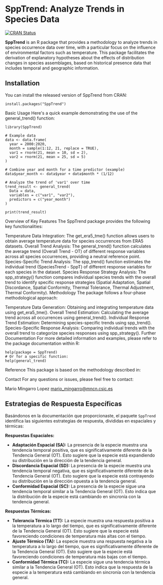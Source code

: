 # SppTrend: Analyze Trends in Species Data

[![CRAN Status](https://www.r-pkg.org/badges/version/SppTrend)](https://cran.r-project.org/package=SppTrend)

**SppTrend** is an R package that provides a methodology to analyze trends in species occurrence data over time, with a particular focus on the influence of environmental factors such as temperature. This package facilitates the derivation of explanatory hypotheses about the effects of distribution changes in species assemblages, based on historical presence data that includes temporal and geographic information.

## Installation

You can install the released version of SppTrend from CRAN:

```{r}
install.packages("SppTrend")
```
Basic Usage
Here's a quick example demonstrating the use of the general_trend() function:
```{r}
library(SppTrend)

# Example data
data <- data.frame(
  year = 2000:2020,
  month = sample(1:12, 21, replace = TRUE),
  var1 = rnorm(21, mean = 10, sd = 2),
  var2 = rnorm(21, mean = 25, sd = 5)
)

# Combine year and month for a time predictor (example)
data$year_month <- data$year + data$month * (1/12)

# Analyze the trend of 'var1' over time
trend_result <- general_trend(
  Data = data,
  variables = c("var1", "var2"),
  predictors = c("year_month")
)

print(trend_result)
```
Overview of Key Features
The SppTrend package provides the following key functionalities:

Temperature Data Integration: The get_era5_tme() function allows users to obtain average temperature data for species occurrences from ERA5 datasets.
Overall Trend Analysis: The general_trend() function calculates the average trend (Overall Trend - OT) of different response variables across all species occurrences, providing a neutral reference point.
Species-Specific Trend Analysis: The spp_trend() function estimates the individual trend (SpeciesTrend - SppT) of different response variables for each species in the dataset.
Species Response Strategy Analysis: The spp_strategy() function compares individual species trends with the overall trend to identify specific response strategies (Spatial Adaptation, Spatial Discordance, Spatial Conformity, Thermal Tolerance, Thermal Adjustment, Thermal Conformity).
Methodology
The package follows a four-phase methodological approach:

Temperature Data Generation: Obtaining and integrating temperature data using get_era5_tme().
Overall Trend Estimation: Calculating the average trend across all occurrences using general_trend().
Individual Response Trend Estimation: Determining species-specific trends using spp_trend().
Species-Specific Response Analysis: Comparing individual trends with the overall trend to categorize species responses using spp_strategy().
Further Documentation
For more detailed information and examples, please refer to the package documentation within R:

```{r}
help(package = SppTrend)
# Or for a specific function:
help(general_trend)
```
Reference
This package is based on the methodology described in:

Contact
For any questions or issues, please feel free to contact:

Mario Mingarro Lopez
mario_mingarro@mncn.csic.es


## Estrategias de Respuesta Específicas

Basándonos en la documentación que proporcionaste, el paquete `SppTrend` identifica las siguientes estrategias de respuesta, divididas en espaciales y térmicas:

**Respuestas Espaciales:**

* **Adaptación Espacial (SA):** La presencia de la especie muestra una tendencia temporal positiva, que es significativamente diferente de la Tendencia General (OT). Esto sugiere que la especie está expandiendo su distribución en la dirección de la tendencia general.
* **Discordancia Espacial (SD):** La presencia de la especie muestra una tendencia temporal negativa, que es significativamente diferente de la Tendencia General (OT). Esto sugiere que la especie está contrayendo su distribución en la dirección opuesta a la tendencia general.
* **Conformidad Espacial (SC):** La presencia de la especie sigue una tendencia temporal similar a la Tendencia General (OT). Esto indica que la distribución de la especie está cambiando en sincronía con la tendencia general.

**Respuestas Térmicas:**

* **Tolerancia Térmica (TT):** La especie muestra una respuesta positiva a la temperatura a lo largo del tiempo, que es significativamente diferente de la Tendencia General (OT). Esto sugiere que la especie está favoreciendo condiciones de temperatura más altas con el tiempo.
* **Ajuste Térmico (TA):** La especie muestra una respuesta negativa a la temperatura a lo largo del tiempo, que es significativamente diferente de la Tendencia General (OT). Esto sugiere que la especie está favoreciendo condiciones de temperatura más bajas con el tiempo.
* **Conformidad Térmica (TC):** La especie sigue una tendencia térmica similar a la Tendencia General (OT). Esto indica que la respuesta de la especie a la temperatura está cambiando en sincronía con la tendencia general.


